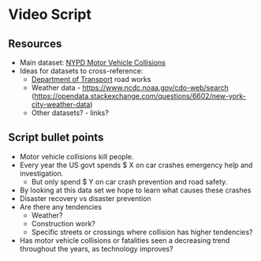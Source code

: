 # Video Script

## Resources
* Main dataset: [NYPD Motor Vehicle Collisions](https://data.cityofnewyork.us/Public-Safety/NYPD-Motor-Vehicle-Collisions/h9gi-nx95)
* Ideas for datasets to cross-reference:
  * [Department of Transport](https://www.dot.ny.gov/projects) road works
  * Weather data - https://www.ncdc.noaa.gov/cdo-web/search (https://opendata.stackexchange.com/questions/6602/new-york-city-weather-data)
  * Other datasets? - links?

## Script bullet points
* Motor vehicle collisions kill people.
* Every year the US govt spends $ X on car crashes emergency help and investigation.
  * But only spend $ Y on car crash prevention and road safety.
* By looking at this data set we hope to learn what causes these crashes
* Disaster recovery vs disaster prevention
* Are there any tendencies
  * Weather?
  * Construction work?
  * Specific streets or crossings where collision has higher tendencies?
* Has motor vehicle collisions or fatalities seen a decreasing trend throughout the years, as technology improves?
